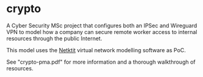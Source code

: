 # crypto
A Cyber Security MSc project that configures both an IPSec and Wireguard VPN to model how a company can secure remote worker access to internal resources through the public Internet. 

This model uses the [Netktit](https://github.com/netkit-jh]) virtual network modelling software as PoC. 

See "crypto-pma.pdf" for more information and a thorough walkthrough of resources.


